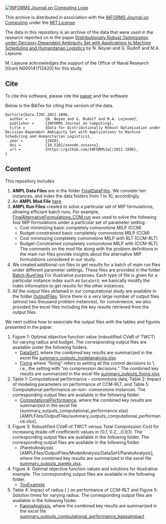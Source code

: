[![INFORMS Journal on Computing Logo](https://INFORMSJoC.github.io/logos/INFORMS_Journal_on_Computing_Header.jpg)](https://pubsonline.informs.org/journal/ijoc)

This archive is distributed in association with the [INFORMS Journal on
Computing](https://pubsonline.informs.org/journal/ijoc) under the [MIT License](LICENSE).

The data in this repository is an archive of the data that were used in the research reported on in the paper 
[Distributionally Robust Optimization under Decision-Dependent Ambiguity Set with Applications to Machine Scheduling and Humanitarian Logistics](https://doi.org/10.1287/ijoc.2021.1096) 
by N. Noyan and G. Rudolf and M.A. Lejeune.

M. Lejeune acknowledges the support of the Office of Naval Research [Grant N000141712420] for this study.

## Cite

To cite this software, please cite the [paper](https://doi.org/10.1287/ijoc.2020.1022) and the software

Below is the BibTex for citing this version of the data.

```
@article{Data.IJOC.2021.1096,
  author =        {N. Noyan and G. Rudolf and M.A. Lejeune},
  publisher =     {INFORMS Journal on Computing},
  title =         {Data for Distributionally Robust Optimization under Decision-Dependent Ambiguity Set with Applications to Machine Scheduling and Humanitarian Logistics},
  year =          {2020},
  doi =           {10.5281/zenodo.xxxxxxx},
  url =           {https://github.com/INFORMSJoC/2021.1096},
}  
```

## Content

This repository includes
1. **AMPL Data Files** are in the folder [FinalDataFiles](AMPLFiles/FinalDataFiles). We consider ten instances, and index the data folders from 1 to 10, accordingly. 
1. An **AMPL Mod File** [here](AMPLFiles/FinalModFile.mod)
1. **AMPL Run Files** created to solve a particular set of MIP formulations, allowing efficient batch runs. For example, [FinalAlternativeFormulations_COM.run](AMPLFiles/FinalAlternativeFormulations_COM.run) was used to solve the following four MIP formulations under a particular set of parameter setting: 
    * Cost minimizing basic completely comonotone MILP (CCM)
    * Budget-constrained basic completely comonotone MILP (CCM)
    * Cost minimizing completely comonotone MILP with RLT (CCM-RLT)
    * Budget-Constrained completely comonotone MILP with (CCM-RLT). 
    The comments on the mod file along with the problem definitions in the main run files provide insights about the alternative MIP formulations considered in our study.
1. We created additional run files to get results for a batch of main run files under different parameter settings. These files are provided in the folder [Batch-RunFiles](AMPLFiles/Batch-RunFiles) For illustrative purposes. Each type of file is given for a particular instance index such as `DataSet5`; we basically modify the index information to get results for the other instances.
1. All the output files obtained in our computational study are available in the folder [OutputFiles](AMPLFiles/OutputFiles). Since there is a very large number of output files (almost two thousand problem instances), for convenience, we also provided the excel files including the key results retrieved from the output files. 

We next outline how to associate the output files with the tables and figures presented in the paper.

1. Figure 1: Optimal objective function value (robustified CVaR of TWCT) for varying radius and budget.
The corresponding output files are available under the following folders.
    * [DataSet1](AMPLFiles/OutputFiles/ModelAnalysis/DataSet1), where the combined key results are summarized in the excel file [summary_outputs_modelanalysis.xlsx](AMPLFiles/OutputFiles/summary_outputs_modelanalysis.xlsx) 
    * [Fixing](AMPLFiles/OutputFiles/ModelAnalysis/DataSet1/Fixing) where “fixing” refers to setting all the control decisions to 1, i.e., the setting with “no compression decisions.” The combined key results are summarized in the excel file [summary_outputs_fixing.xlsx](AmplFiles/OutputFiles/summary_outputs_fixing.xlsx)
1. Table 1: Computational performance – comonotone data, Table 2: Impact of modeling parameters on performance of CCM-RLT, and Table 5: Computational performance on non-	  comonotone instances. The corresponding output files are available in the following folder.
    * [ComputationalPerformance](AMPLFiles/OutputFiles/ComputationalPerformance), where the combined key results are summarized in the excel file (summary_outputs_computational_performance.xlsx)[AMPLFiles/OutputFiles/summary_outputs_computational_performance.xlsx].
1. Figure 3: Robustified CVaR of TWCT versus Total Compression Cost for increasing   (trade-off coefficient) values in {0.1, 0.2,…0.9,1}. The corresponding output files are available in the following folder. The corresponding output files are available in the following folder.
    * (ParetoAnalysis)[AMPLFiles/OutputFiles/ModelAnalysis/DataSet1/ParetoAnalysis], where the combined key results are summarized in the excel file [summary_outputs_pareto.xlsx](AMPLFiles/OutputFiles/summary_outputs_pareto.xlsx).
1. Figure 4: Optimal objective function values and solutions for illustrative example. The corresponding output files are available in the following folder.
    * [ToyExample](AMPLFiles/OutputFiles/ToyExample)
1. Table 4: Impact of radius ( ) on performance of CCM-RLT and Figure 5: Solution times for varying radius. The corresponding output files are available in the following folder.
    * [KappaAnalysis](AMPLFiles/OutputFiles/ComputationalPerformance/KappaAnalysis), where the combined key results are summarized in the excel file [summary_outputs_computational_performance_kappaimpact](AMPLFiles/OutputFiles/summary_outputs_computational_performance_kappaimpact.xlsx)
